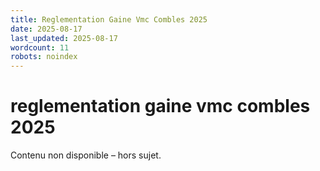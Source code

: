 ```yaml
---
title: Reglementation Gaine Vmc Combles 2025
date: 2025-08-17
last_updated: 2025-08-17
wordcount: 11
robots: noindex
---
```


# reglementation gaine vmc combles 2025

Contenu non disponible – hors sujet.